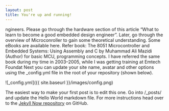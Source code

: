 ```yaml
---
layout: post
title: You're up and running!
---
```

ngineers. Please go through the hardware section of this article “What to learn to become a good embedded design engineer”.
Later, go through the overview of Microconroller to gain some theoretical understanding. Some eBooks are available here.
Refer book: The 8051 Microcontroller and Embedded Systems: Using Assembly and C by Muhammad Ali Mazidi (Author) for basic MCU, programming concepts. I have referred the same book during my time in 2003–2005, while I was getting training at Emtech Foundat
Next you can update your site name, avatar and other options using the _config.yml file in the root of your repository (shown below).

![_config.yml]({{ site.baseurl }}/images/config.png)

The easiest way to make your first post is to edit this one. Go into /_posts/ and update the Hello World markdown file. For more instructions head over to the [Jekyll Now repository](https://github.com/barryclark/jekyll-now) on GitHub.
